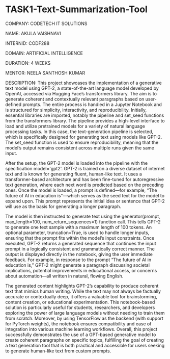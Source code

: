 # TASK1-Text-Summarization-Tool

COMPANY: CODETECH IT SOLUTIONS

NAME: AKULA VAISHNAVI

INTERNID: CODF288

DOMAIN: ARTIFICIAL INTELLIGENCE

DURATION: 4 WEEKS

MENTOR: NEELA SANTHOSH KUMAR

DESCRIPTION:
This project showcases the implementation of a generative text model using GPT-2, a state-of-the-art language model developed by OpenAI, accessed via Hugging Face’s transformers library. The aim is to generate coherent and contextually relevant paragraphs based on user-defined prompts. The entire process is handled in a Jupyter Notebook and is structured for simplicity, interactivity, and reproducibility. Initially, essential libraries are imported, notably the pipeline and set_seed functions from the transformers library. The pipeline provides a high-level interface to load and utilize pretrained models for a variety of natural language processing tasks. In this case, the text-generation pipeline is selected, which is specifically designed for generating text using models like GPT-2. The set_seed function is used to ensure reproducibility, meaning that the model’s output remains consistent across multiple runs given the same input.

After the setup, the GPT-2 model is loaded into the pipeline with the specification model='gpt2'. GPT-2 is trained on a diverse dataset of internet text and is known for generating fluent, human-like text. It uses a transformer-based architecture and has been fine-tuned for autoregressive text generation, where each next word is predicted based on the preceding ones. Once the model is loaded, a prompt is defined—for example, “The future of AI in education is”—which serves as the seed text for the model to expand upon. This prompt represents the initial idea or sentence that GPT-2 will use as the basis for generating a longer paragraph.

The model is then instructed to generate text using the generator(prompt, max_length=100, num_return_sequences=1) function call. This tells GPT-2 to generate one text sample with a maximum length of 100 tokens. An optional parameter, truncation=True, is used to handle longer inputs, ensuring that the prompt fits within the model’s input constraints. Once executed, GPT-2 returns a generated sequence that continues the input prompt in a logically consistent and grammatically correct manner. The output is displayed directly in the notebook, giving the user immediate feedback. For example, in response to the prompt “The future of AI in education is,” GPT-2 might generate a paragraph discussing societal implications, potential improvements in educational access, or concerns about automation—all written in natural, flowing English.

The generated content highlights GPT-2’s capability to produce coherent text that mimics human writing. While the text may not always be factually accurate or contextually deep, it offers a valuable tool for brainstorming, content creation, or educational experimentation. This notebook-based solution is particularly useful for students, researchers, and developers exploring the power of large language models without needing to train them from scratch. Moreover, by using TensorFlow as the backend (with support for PyTorch weights), the notebook ensures compatibility and ease of integration into various machine learning workflows. Overall, this project successfully demonstrates the use of a GPT-based generative model to create coherent paragraphs on specific topics, fulfilling the goal of creating a text generation tool that is both practical and accessible for users seeking to generate human-like text from custom prompts.
